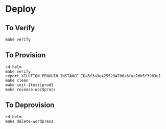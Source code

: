 # Deploy

## To Verify

```
make verify
```

## To Provision

```
cd helm
make verify
export XILUTION_PENGUIN_INSTANCE_ID=5f3a3e4255234706a6fae7db5f3983e1
make clean
make init-{test|prod}
make release-wordpress
```

## To Deprovision

```
cd helm
make delete-wordpress
```


